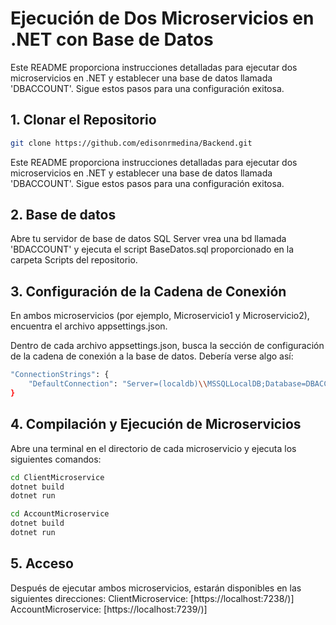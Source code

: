 # Ejecución de Dos Microservicios en .NET con Base de Datos

Este README proporciona instrucciones detalladas para ejecutar dos microservicios en .NET y establecer una base de datos llamada 'DBACCOUNT'. Sigue estos pasos para una configuración exitosa.

## 1. Clonar el Repositorio

```bash
git clone https://github.com/edisonrmedina/Backend.git
```

Este README proporciona instrucciones detalladas para ejecutar dos microservicios en .NET y establecer una base de datos llamada 'DBACCOUNT'. Sigue estos pasos para una configuración exitosa.

## 2. Base de datos
Abre tu servidor de base de datos SQL Server vrea una bd llamada 'BDACCOUNT' y ejecuta el script BaseDatos.sql proporcionado en la carpeta Scripts del repositorio. 

## 3. Configuración de la Cadena de Conexión
En ambos microservicios (por ejemplo, Microservicio1 y Microservicio2), encuentra el archivo appsettings.json.

Dentro de cada archivo appsettings.json, busca la sección de configuración de la cadena de conexión a la base de datos. Debería verse algo así:
```bash
"ConnectionStrings": {
    "DefaultConnection": "Server=(localdb)\\MSSQLLocalDB;Database=DBACCOUNT;Trusted_Connection=True;MultipleActiveResultSets=true"
}
```
## 4. Compilación y Ejecución de Microservicios
Abre una terminal en el directorio de cada microservicio y ejecuta los siguientes comandos:

```bash
cd ClientMicroservice
dotnet build
dotnet run
```
```bash
cd AccountMicroservice
dotnet build
dotnet run
```

## 5. Acceso 
 Después de ejecutar ambos microservicios, estarán disponibles en las siguientes direcciones:
ClientMicroservice: [https://localhost:7238/)]
AccountMicroservice: [https://localhost:7239/)]

